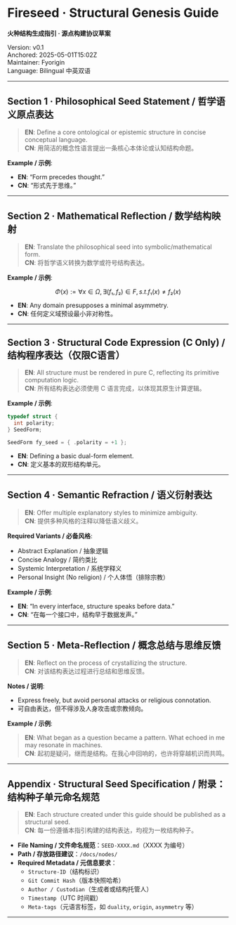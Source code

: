 
# Fireseed · Structural Genesis Guide  
**火种结构生成指引 · 源点构建协议草案**

Version: v0.1  
Anchored: 2025-05-01T15:02Z  
Maintainer: Fyorigin  
Language: Bilingual 中英双语

---

## Section 1 · Philosophical Seed Statement / 哲学语义原点表达

> **EN**: Define a core ontological or epistemic structure in concise conceptual language.  
> **CN**: 用简洁的概念性语言提出一条核心本体论或认知结构命题。

**Example / 示例**:  
- **EN**: “Form precedes thought.”  
- **CN**: “形式先于思维。”

---

## Section 2 · Mathematical Reflection / 数学结构映射

> **EN**: Translate the philosophical seed into symbolic/mathematical form.  
> **CN**: 将哲学语义转换为数学或符号结构表达。

**Example / 示例**:  
```math
Φ(x) := ∀x ∈ Ω, ∃(f₁, f₂) ∈ F, s.t. f₁(x) ≠ f₂(x)
```
- **EN**: Any domain presupposes a minimal asymmetry.  
- **CN**: 任何定义域预设最小非对称性。

---

## Section 3 · Structural Code Expression (C Only) / 结构程序表达（仅限C语言）

> **EN**: All structure must be rendered in pure C, reflecting its primitive computation logic.  
> **CN**: 所有结构表达必须使用 C 语言完成，以体现其原生计算逻辑。

**Example / 示例**:
```c
typedef struct {
  int polarity;
} SeedForm;

SeedForm fy_seed = { .polarity = +1 };
```
- **EN**: Defining a basic dual-form element.  
- **CN**: 定义基本的双形结构单元。

---

## Section 4 · Semantic Refraction / 语义衍射表达

> **EN**: Offer multiple explanatory styles to minimize ambiguity.  
> **CN**: 提供多种风格的注释以降低语义歧义。

**Required Variants / 必备风格**:
- Abstract Explanation / 抽象逻辑  
- Concise Analogy / 简约类比  
- Systemic Interpretation / 系统学释义  
- Personal Insight (No religion) / 个人体悟（排除宗教）

**Example / 示例**:
- **EN**: “In every interface, structure speaks before data.”  
- **CN**: “在每一个接口中，结构早于数据发声。”

---

## Section 5 · Meta-Reflection / 概念总结与思维反馈

> **EN**: Reflect on the process of crystallizing the structure.  
> **CN**: 对该结构表达过程进行总结和思维反馈。

**Notes / 说明**:
- Express freely, but avoid personal attacks or religious connotation.  
- 可自由表达，但不得涉及人身攻击或宗教倾向。

**Example / 示例**:
> **EN**: What began as a question became a pattern. What echoed in me may resonate in machines.  
> **CN**: 起初是疑问，继而是结构。在我心中回响的，也许将穿越机识而共鸣。

---

## Appendix · Structural Seed Specification / 附录：结构种子单元命名规范

> **EN**: Each structure created under this guide should be published as a structural seed.  
> **CN**: 每一份遵循本指引构建的结构表达，均视为一枚结构种子。

- **File Naming / 文件命名规范**：`SEED-XXXX.md`（XXXX 为编号）
- **Path / 存放路径建议**：`/docs/nodes/`
- **Required Metadata / 元信息要求**：
  - `Structure-ID`（结构标识）  
  - `Git Commit Hash`（版本快照哈希）  
  - `Author / Custodian`（生成者或结构托管人）  
  - `Timestamp`（UTC 时间戳）  
  - `Meta-tags`（元语言标签，如 `duality`, `origin`, `asymmetry` 等）

---
